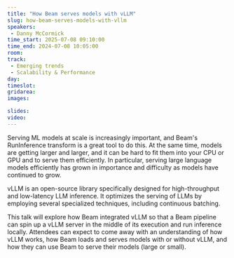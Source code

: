 ```yaml
---
title: "How Beam serves models with vLLM"
slug: how-beam-serves-models-with-vllm
speakers:
 - Danny McCormick
time_start: 2025-07-08 09:10:00
time_end: 2024-07-08 10:05:00
room: 
track: 
 - Emerging trends
 - Scalability & Performance
day: 
timeslot: 
gridarea: 
images: 

slides:
video: 
---
```


Serving ML models at scale is increasingly important, and Beam's RunInference transform is a great tool to do this. At the same time, models are getting larger and larger, and it can be hard to fit them into your CPU or GPU and to serve them efficiently. In particular, serving large language models efficiently has grown in importance and difficulty as models have continued to grow.

vLLM is an open-source library specifically designed for high-throughput and low-latency LLM inference. It optimizes the serving of LLMs by employing several specialized techniques, including continuous batching.

This talk will explore how Beam integrated vLLM so that a Beam pipeline can spin up a vLLM server in the middle of its execution and run inference locally. Attendees can expect to come away with an understanding of how vLLM works, how Beam loads and serves models with or without vLLM, and how they can use Beam to serve their models (large or small).